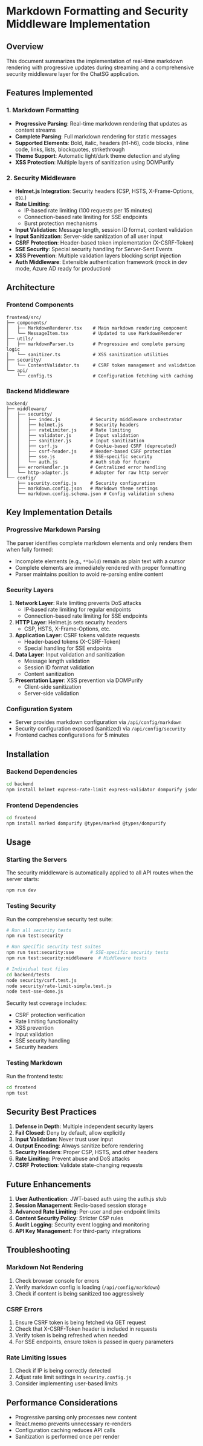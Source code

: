 # Markdown Formatting and Security Middleware Implementation

## Overview
This document summarizes the implementation of real-time markdown rendering with progressive updates during streaming and a comprehensive security middleware layer for the ChatSG application.

## Features Implemented

### 1. Markdown Formatting
- **Progressive Parsing**: Real-time markdown rendering that updates as content streams
- **Complete Parsing**: Full markdown rendering for static messages
- **Supported Elements**: Bold, italic, headers (h1-h6), code blocks, inline code, links, lists, blockquotes, strikethrough
- **Theme Support**: Automatic light/dark theme detection and styling
- **XSS Protection**: Multiple layers of sanitization using DOMPurify

### 2. Security Middleware
- **Helmet.js Integration**: Security headers (CSP, HSTS, X-Frame-Options, etc.)
- **Rate Limiting**: 
  - IP-based rate limiting (100 requests per 15 minutes)
  - Connection-based rate limiting for SSE endpoints
  - Burst protection mechanisms
- **Input Validation**: Message length, session ID format, content validation
- **Input Sanitization**: Server-side sanitization of all user input
- **CSRF Protection**: Header-based token implementation (X-CSRF-Token)
- **SSE Security**: Special security handling for Server-Sent Events
- **XSS Prevention**: Multiple validation layers blocking script injection
- **Auth Middleware**: Extensible authentication framework (mock in dev mode, Azure AD ready for production)

## Architecture

### Frontend Components
```
frontend/src/
├── components/
│   ├── MarkdownRenderer.tsx    # Main markdown rendering component
│   └── MessageItem.tsx         # Updated to use MarkdownRenderer
├── utils/
│   ├── markdownParser.ts       # Progressive and complete parsing logic
│   └── sanitizer.ts            # XSS sanitization utilities
├── security/
│   └── ContentValidator.ts     # CSRF token management and validation
└── api/
    └── config.ts               # Configuration fetching with caching
```

### Backend Middleware
```
backend/
├── middleware/
│   ├── security/
│   │   ├── index.js           # Security middleware orchestrator
│   │   ├── helmet.js          # Security headers
│   │   ├── rateLimiter.js     # Rate limiting
│   │   ├── validator.js       # Input validation
│   │   ├── sanitizer.js       # Input sanitization
│   │   ├── csrf.js            # Cookie-based CSRF (deprecated)
│   │   ├── csrf-header.js     # Header-based CSRF protection
│   │   ├── sse.js             # SSE-specific security
│   │   └── auth.js            # Auth stub for future
│   ├── errorHandler.js        # Centralized error handling
│   └── http-adapter.js        # Adapter for raw http server
└── config/
    ├── security.config.js     # Security configuration
    ├── markdown.config.json   # Markdown theme settings
    └── markdown.config.schema.json # Config validation schema
```

## Key Implementation Details

### Progressive Markdown Parsing
The parser identifies complete markdown elements and only renders them when fully formed:
- Incomplete elements (e.g., `**bold`) remain as plain text with a cursor
- Complete elements are immediately rendered with proper formatting
- Parser maintains position to avoid re-parsing entire content

### Security Layers
1. **Network Layer**: Rate limiting prevents DoS attacks
   - IP-based rate limiting for regular endpoints
   - Connection-based rate limiting for SSE endpoints
2. **HTTP Layer**: Helmet.js sets security headers
   - CSP, HSTS, X-Frame-Options, etc.
3. **Application Layer**: CSRF tokens validate requests
   - Header-based tokens (X-CSRF-Token)
   - Special handling for SSE endpoints
4. **Data Layer**: Input validation and sanitization
   - Message length validation
   - Session ID format validation
   - Content sanitization
5. **Presentation Layer**: XSS prevention via DOMPurify
   - Client-side sanitization
   - Server-side validation

### Configuration System
- Server provides markdown configuration via `/api/config/markdown`
- Security configuration exposed (sanitized) via `/api/config/security`
- Frontend caches configurations for 5 minutes

## Installation

### Backend Dependencies
```bash
cd backend
npm install helmet express-rate-limit express-validator dompurify jsdom cookie-parser
```

### Frontend Dependencies
```bash
cd frontend
npm install marked dompurify @types/marked @types/dompurify
```

## Usage

### Starting the Servers
The security middleware is automatically applied to all API routes when the server starts:
```bash
npm run dev
```

### Testing Security
Run the comprehensive security test suite:
```bash
# Run all security tests
npm run test:security

# Run specific security test suites
npm run test:security:sse      # SSE-specific security tests
npm run test:security:middleware  # Middleware tests

# Individual test files
cd backend/tests
node security/csrf.test.js
node security/rate-limit-simple.test.js
node test-sse-done.js
```

Security test coverage includes:
- CSRF protection verification
- Rate limiting functionality
- XSS prevention
- Input validation
- SSE security handling
- Security headers

### Testing Markdown
Run the frontend tests:
```bash
cd frontend
npm test
```

## Security Best Practices

1. **Defense in Depth**: Multiple independent security layers
2. **Fail Closed**: Deny by default, allow explicitly
3. **Input Validation**: Never trust user input
4. **Output Encoding**: Always sanitize before rendering
5. **Security Headers**: Proper CSP, HSTS, and other headers
6. **Rate Limiting**: Prevent abuse and DoS attacks
7. **CSRF Protection**: Validate state-changing requests

## Future Enhancements

1. **User Authentication**: JWT-based auth using the auth.js stub
2. **Session Management**: Redis-based session storage
3. **Advanced Rate Limiting**: Per-user and per-endpoint limits
4. **Content Security Policy**: Stricter CSP rules
5. **Audit Logging**: Security event logging and monitoring
6. **API Key Management**: For third-party integrations

## Troubleshooting

### Markdown Not Rendering
1. Check browser console for errors
2. Verify markdown config is loading (`/api/config/markdown`)
3. Check if content is being sanitized too aggressively

### CSRF Errors
1. Ensure CSRF token is being fetched via GET request
2. Check that X-CSRF-Token header is included in requests
3. Verify token is being refreshed when needed
4. For SSE endpoints, ensure token is passed in query parameters

### Rate Limiting Issues
1. Check if IP is being correctly detected
2. Adjust rate limit settings in `security.config.js`
3. Consider implementing user-based limits

## Performance Considerations

- Progressive parsing only processes new content
- React.memo prevents unnecessary re-renders
- Configuration caching reduces API calls
- Sanitization is performed once per render